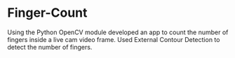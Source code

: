 # Finger-Count
Using the Python OpenCV module developed an app to count the number of fingers inside a live cam video frame. Used External Contour Detection to detect the number of fingers.
